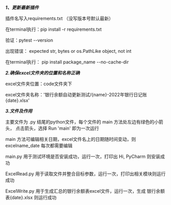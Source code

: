 ***1、更新最新插件***

插件名写入requirements.txt （没写版本号默认最新）

在terminal执行：pip install -r requirements.txt 

验证：pytest --version


出现错误： expected str, bytes or os.PathLike object, not int

在terminal执行： pip install package_name --no-cache-dir


***2.确保excel文件夹的位置和名称正确***

excel文件夹位置：code文件夹下

excel文件夹名称：'银行余额自动更新测试/{name}-2022年银行日记账{date}.xlsx'


***3.文件及作用***

主要文件为 .py 结尾的python文件，每个文件的 main 方法处左边有绿色的小箭头，
点击箭头，选择 Run 'main' 即为一次运行

main 方法可编辑相关日期，excel文件名上的日期随时间变动，则 excelname_date 每次都需要编辑

main.py 用于测试环境是否安装成功，运行一次，打印出 Hi, PyCharm 则安装成功

ExcelRead.py 用于读取文件并整合目标参数，运行一次，打印出相关模块则运行成功

ExcelWrite.py 用于生成汇总的银行余额表excel文件，运行一次，生成 银行余额表{date}.xlsx 则运行成功